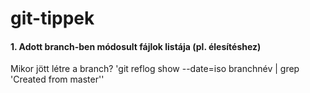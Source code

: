 # git-tippek

#### 1. Adott branch-ben módosult fájlok listája (pl. élesítéshez)
Mikor jött létre a branch?
'git reflog show --date=iso branchnév | grep \'Created from master\''
